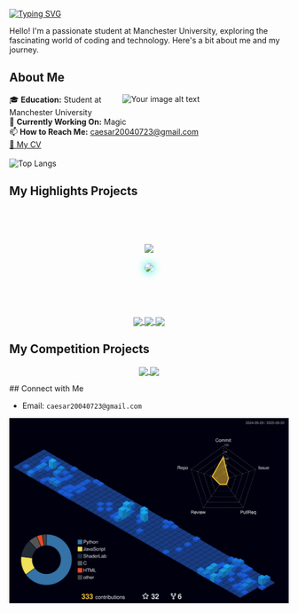 [![Typing SVG](https://readme-typing-svg.herokuapp.com?font=Fira+Code&weight=500&size=30&duration=4000&pause=1000&color=CA3DF7&random=false&width=535&lines=Welcome+to+Xuanpei's+Hub!+%F0%9F%91%8B+)](https://git.io/typing-svg)

Hello! I'm a passionate student at Manchester University, exploring the fascinating world of coding and technology. Here's a bit about me and my journey.



## About Me
<img align="right" src="https://github.com/Caesar723/Caesar723/assets/76422688/081e0f47-550b-4a28-a7b6-082f904a6980" alt="Your image alt text" width="300"/>

🎓 **Education:** Student at Manchester University  
🔭 **Currently Working On:** Magic  
📫 **How to Reach Me:** caesar20040723@gmail.com  
[📄 My CV](https://caesar723.github.io/myCV/)
</br>
</br>
 ![Top Langs](https://github-readme-stats.vercel.app/api/top-langs/?username=Caesar723&layout=compact&theme=tokyonight)
</br>

  

## My Highlights Projects
</br>
</br>
</br>
<p align="center">
   <img src="https://readme-typing-svg.herokuapp.com?size=24&color=FF5733&center=true&vCenter=true&lines=🔥+Magic+Card+Game+Project+🔥;Coolest+Repo+by+Caesar" />
 </p>
<p align="center">
  
  <a href="https://github.com/Caesar723/Magic">
    <img align="center" height=150 style="border-radius:15px; box-shadow: 0px 0px 15px #00f5d4;" src="https://github-readme-stats.vercel.app/api/pin/?username=Caesar723&repo=Magic&theme=radical" />
  </a>
</p>


</br>
</br>
</br>

<p align="center">
<a href="https://github.com/Caesar723/Birthday_gift_for_KaKa" align="center">
  <img align="center"  src="https://github-readme-stats.vercel.app/api/pin/?username=Caesar723&repo=Birthday_gift_for_KaKa&theme=tokyonight" />
</a>
<a href="https://github.com/Caesar723/TheDayOfSagittarius3" align="center">
  <img align="center"  src="https://github-readme-stats.vercel.app/api/pin/?username=Caesar723&repo=TheDayOfSagittarius3&theme=tokyonight" />
</a>
<a href="https://github.com/Caesar723/MAZE_3D" align="center">
  <img align="center"  src="https://github-readme-stats.vercel.app/api/pin/?username=Caesar723&repo=MAZE_3D&theme=tokyonight" />
</a>

</p>



## My Competition Projects
<p align="center">
<a href="https://github.com/Caesar723/Stop-Ghosting-Me" align="center">
  <img align="center"  src="https://github-readme-stats.vercel.app/api/pin/?username=Caesar723&repo=Stop-Ghosting-Me&theme=tokyonight" />
</a>

<a href="https://github.com/Menma2021/Noddy" align="center">
  <img align="center"  src="https://github-readme-stats.vercel.app/api/pin/?username=Menma2021&repo=Noddy&theme=tokyonight" />
</a>
</p>
## Connect with Me

- Email: `caesar20040723@gmail.com`



![](./profile-3d-contrib/profile-night-view.svg)
